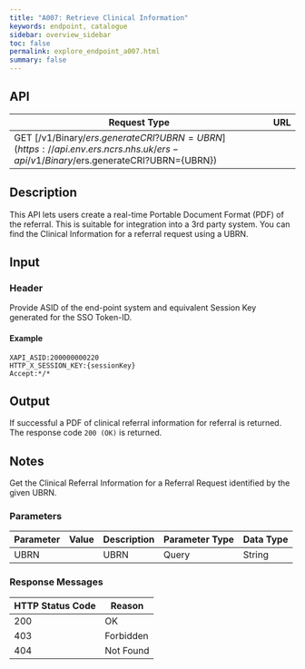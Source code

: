 ```yaml
---
title: "A007: Retrieve Clinical Information"
keywords: endpoint, catalogue
sidebar: overview_sidebar
toc: false
permalink: explore_endpoint_a007.html
summary: false
---
```


## API

| Request Type | URL |
| -------------| --- |
| GET [/v1/Binary/$ers.generateCRI?UBRN={UBRN}](https://api.{env}.ers.ncrs.nhs.uk/ers-api/v1/Binary/$ers.generateCRI?UBRN={UBRN})

## Description
This API lets users create a real-time Portable Document Format (PDF) of the referral. This is suitable for integration into a 3rd party system. You can find the Clinical Information for a referral request using a UBRN.

## Input

### Header
Provide ASID of the end-point system and equivalent Session Key generated for the SSO Token-ID.

#### Example
```http
XAPI_ASID:200000000220
HTTP_X_SESSION_KEY:{sessionKey}
Accept:*/*
```

## Output
If successful a PDF of clinical referral information for referral is returned. The response code `200 (OK)` is returned.

<!--## Code Sample
Code snippets taken from the consumer example. See [Code Samples](develop_code_samples.html) for further details.-->

## Notes
Get the Clinical Referral Information for a Referral Request identified by the given UBRN.

### Parameters

| Parameter | Value | Description | Parameter Type | Data Type |
| --------- | ----- | ----------- | -------------- | --------- |
| UBRN |    | UBRN | Query | String |

### Response Messages

| HTTP Status Code | Reason |
| ---------------- | ------ |
| 200 | OK |
| 403 | Forbidden |
| 404 | Not Found |
